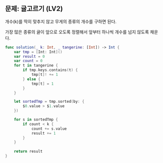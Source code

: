 ## 문제: 귤고르기 (LV2)

개수(k)를 딱히 맞추지 않고 무게의 종류의 개수를 구하면 된다.

가장 많은 종류의 귤이 앞으로 오도록 정렬해서 앞부터 하나씩 개수를 넘지 않도록 채운다.

``` swift
func solution(_ k: Int, _ tangerine: [Int]) -> Int {
    var tmp = [Int: Int]()
    var result = 0
    var count = 0
    for t in tangerine {
        if tmp.keys.contains(t) {
            tmp[t]! += 1
        } else {
            tmp[t] = 1
        }
    }

    let sortedTmp = tmp.sorted(by: {
        $0.value > $1.value
    })

    for s in sortedTmp {
        if count < k {
            count += s.value
            result += 1
        }
    }
    
    return result
}
```
